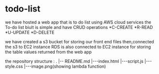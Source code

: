 # todo-list
we have hosted a web app that is to do list using AWS cloud services
the To-do list biult is simple and have CRUD operations 
*C-CREATE
*R-READ
*U-UPDATE
*D-DELETE


we have created a s3 bucket for storing our front end files
then,connected the s3 to EC2 instance 
RDS is also connected to EC2 instance for storing the table values returned from the web app



the repository structure :
.
|-- README.md
|---index.html
|---script.js
|---style.css
|---image.png(showing lambda function)
